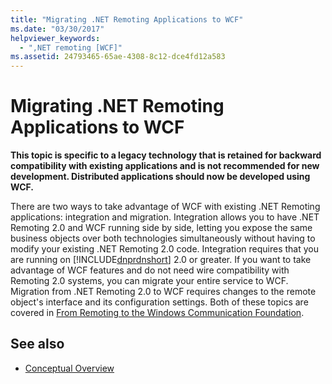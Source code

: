 ```yaml
---
title: "Migrating .NET Remoting Applications to WCF"
ms.date: "03/30/2017"
helpviewer_keywords: 
  - ",NET remoting [WCF]"
ms.assetid: 24793465-65ae-4308-8c12-dce4fd12a583
---
```

# Migrating .NET Remoting Applications to WCF
**This topic is specific to a legacy technology that is retained for backward compatibility with existing applications and is not recommended for new development. Distributed applications should now be developed using WCF.**  
  
 There are two ways to take advantage of WCF with existing .NET Remoting applications: integration and migration. Integration allows you to have .NET Remoting 2.0 and WCF running side by side, letting you expose the same business objects over both technologies simultaneously without having to modify your existing .NET Remoting 2.0 code. Integration requires that you are running on [!INCLUDE[dnprdnshort](../../../../includes/dnprdnshort-md.md)] 2.0 or greater. If you want to take advantage of WCF features and do not need wire compatibility with Remoting 2.0 systems, you can migrate your entire service to WCF. Migration from .NET Remoting 2.0 to WCF requires changes to the remote object's interface and its configuration settings. Both of these topics are covered in [From Remoting to the Windows Communication Foundation](https://go.microsoft.com/fwlink/?LinkId=74403).  
  
## See also

- [Conceptual Overview](../../../../docs/framework/wcf/conceptual-overview.md)
